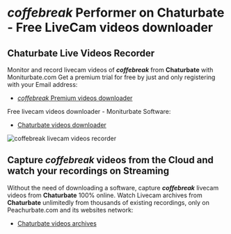 # _coffebreak_ Performer on Chaturbate - Free LiveCam videos downloader

## Chaturbate Live Videos Recorder

Monitor and record livecam videos of **_coffebreak_** from **Chaturbate** with Moniturbate.com
Get a premium trial for free by just and only registering with your Email address:
* [_coffebreak_ Premium videos downloader](https://moniturbate.com/request-demo-licence-key.html)

Free livecam videos downloader - Moniturbate Software:
* [Chaturbate videos downloader](https://moniturbate.com/moniturbate-download-software.html)

![_coffebreak_ livecam videos recorder](https://peachurnet.com/templates/moniturbate-software.png)


## Capture _coffebreak_ videos from the Cloud and watch your recordings on Streaming

Without the need of downloading a software, capture **_coffebreak_** livecam videos from **Chaturbate** 100% online.
Watch Livecam archives from **Chaturbate** unlimitedly from thousands of existing recordings, only on Peachurbate.com and its websites network:
* [Chaturbate videos archives](https://peachurnet.com/)